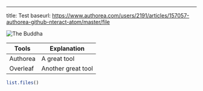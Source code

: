 ---
title: Test
baseurl: https://www.authorea.com/users/2191/articles/157057-authorea-github-nteract-atom/master/file

![The Buddha](https://www.authorea.com/users/2191/articles/157057-authorea-github-nteract-atom/master/file/buddha.jpg)

| Tools | Explanation            |
|-------|------------------------|
| Authorea | A great tool        |
| Overleaf | Another great tool  |


```R
list.files()
```
